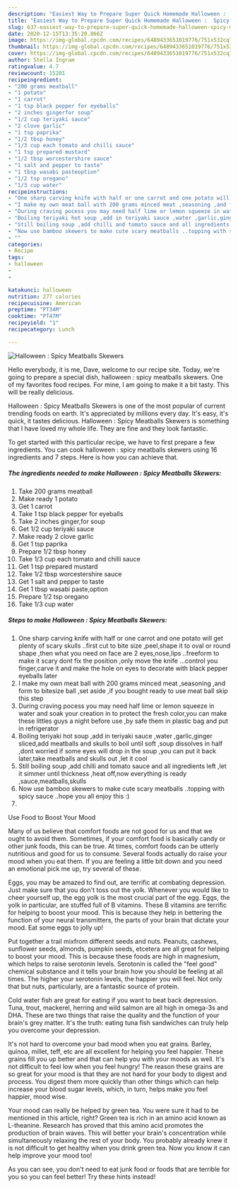 ```yaml
---
description: "Easiest Way to Prepare Super Quick Homemade Halloween :  Spicy Meatballs Skewers"
title: "Easiest Way to Prepare Super Quick Homemade Halloween :  Spicy Meatballs Skewers"
slug: 637-easiest-way-to-prepare-super-quick-homemade-halloween-spicy-meatballs-skewers
date: 2020-12-15T13:35:20.866Z
image: https://img-global.cpcdn.com/recipes/6489433651019776/751x532cq70/halloween-spicy-meatballs-skewers-recipe-main-photo.jpg
thumbnail: https://img-global.cpcdn.com/recipes/6489433651019776/751x532cq70/halloween-spicy-meatballs-skewers-recipe-main-photo.jpg
cover: https://img-global.cpcdn.com/recipes/6489433651019776/751x532cq70/halloween-spicy-meatballs-skewers-recipe-main-photo.jpg
author: Stella Ingram
ratingvalue: 4.7
reviewcount: 15201
recipeingredient:
- "200 grams meatball"
- "1 potato"
- "1 carrot"
- "1 tsp black pepper for eyeballs"
- "2 inches gingerfor soup"
- "1/2 cup teriyaki sauce"
- "2 clove garlic"
- "1 tsp paprika"
- "1/2 tbsp honey"
- "1/3 cup each tomato and chilli sauce"
- "1 tsp prepared mustard"
- "1/2 tbsp worcestershire sauce"
- "1 salt and pepper to taste"
- "1 tbsp wasabi pasteoption"
- "1/2 tsp oregano"
- "1/3 cup water"
recipeinstructions:
- "One sharp carving knife with half or one carrot and one potato will get plenty of scary skulls ..first cut to bite size ,peel,shape it to oval or round shape ,then what you need on face are 2 eyes,nose,lips ..freeform to make it scary dont fix the position ,only move the knife ...control you finger,carve it and make the hole on eyes to decorate with black pepper eyeballs later"
- "I make my own meat ball with 200 grams minced meat ,seasoning ,and form to bitesize ball ,set aside ,if you bought ready to use meat ball skip this step"
- "During craving pocess you may need half lime or lemon squeeze in water and soak your creation in to protect the fresh color,you can make these littles guys a night before use ,by safe them in plastic bag and put in refrigerator"
- "Boiling teriyaki hot soup ,add in teriyaki sauce ,water ,garlic,ginger sliced,add meatballs and skulls to boil until soft ,soup dissolves in half ,dont worried if some eyes will drop in the soup ,you can put it back later,take meatballs and skulls out ,let it cool"
- "Still boiling soup ,add chilli and tomato sauce and all ingredients left ,let it simmer until thickness ,heat off,now everything is ready ,sauce,meatballs,skulls"
- "Now use bamboo skewers to make cute scary meatballs ..topping with spicy sauce ..hope you all enjoy this :)"
- ""
categories:
- Recipe
tags:
- halloween
- 
- 

katakunci: halloween   
nutrition: 277 calories
recipecuisine: American
preptime: "PT34M"
cooktime: "PT47M"
recipeyield: "1"
recipecategory: Lunch

---
```



![Halloween :  Spicy Meatballs Skewers](https://img-global.cpcdn.com/recipes/6489433651019776/751x532cq70/halloween-spicy-meatballs-skewers-recipe-main-photo.jpg)

Hello everybody, it is me, Dave, welcome to our recipe site. Today, we're going to prepare a special dish, halloween :  spicy meatballs skewers. One of my favorites food recipes. For mine, I am going to make it a bit tasty. This will be really delicious.



Halloween :  Spicy Meatballs Skewers is one of the most popular of current trending foods on earth. It's appreciated by millions every day. It's easy, it's quick, it tastes delicious. Halloween :  Spicy Meatballs Skewers is something that I have loved my whole life. They are fine and they look fantastic.


To get started with this particular recipe, we have to first prepare a few ingredients. You can cook halloween :  spicy meatballs skewers using 16 ingredients and 7 steps. Here is how you can achieve that.

<!--inarticleads1-->

##### The ingredients needed to make Halloween :  Spicy Meatballs Skewers:

1. Take 200 grams meatball
1. Make ready 1 potato
1. Get 1 carrot
1. Take 1 tsp black pepper for eyeballs
1. Take 2 inches ginger,for soup
1. Get 1/2 cup teriyaki sauce
1. Make ready 2 clove garlic
1. Get 1 tsp paprika
1. Prepare 1/2 tbsp honey
1. Take 1/3 cup each tomato and chilli sauce
1. Get 1 tsp prepared mustard
1. Take 1/2 tbsp worcestershire sauce
1. Get 1 salt and pepper to taste
1. Get 1 tbsp wasabi paste,option
1. Prepare 1/2 tsp oregano
1. Take 1/3 cup water




<!--inarticleads2-->

##### Steps to make Halloween :  Spicy Meatballs Skewers:

1. One sharp carving knife with half or one carrot and one potato will get plenty of scary skulls ..first cut to bite size ,peel,shape it to oval or round shape ,then what you need on face are 2 eyes,nose,lips ..freeform to make it scary dont fix the position ,only move the knife ...control you finger,carve it and make the hole on eyes to decorate with black pepper eyeballs later
1. I make my own meat ball with 200 grams minced meat ,seasoning ,and form to bitesize ball ,set aside ,if you bought ready to use meat ball skip this step
1. During craving pocess you may need half lime or lemon squeeze in water and soak your creation in to protect the fresh color,you can make these littles guys a night before use ,by safe them in plastic bag and put in refrigerator
1. Boiling teriyaki hot soup ,add in teriyaki sauce ,water ,garlic,ginger sliced,add meatballs and skulls to boil until soft ,soup dissolves in half ,dont worried if some eyes will drop in the soup ,you can put it back later,take meatballs and skulls out ,let it cool
1. Still boiling soup ,add chilli and tomato sauce and all ingredients left ,let it simmer until thickness ,heat off,now everything is ready ,sauce,meatballs,skulls
1. Now use bamboo skewers to make cute scary meatballs ..topping with spicy sauce ..hope you all enjoy this :)
1. 




Use Food to Boost Your Mood


Many of us believe that comfort foods are not good for us and that we ought to avoid them. Sometimes, if your comfort food is basically candy or other junk foods, this can be true. At times, comfort foods can be utterly nutritious and good for us to consume. Several foods actually do raise your mood when you eat them. If you are feeling a little bit down and you need an emotional pick me up, try several of these.

Eggs, you may be amazed to find out, are terrific at combating depression. Just make sure that you don't toss out the yolk. Whenever you would like to cheer yourself up, the egg yolk is the most crucial part of the egg. Eggs, the yolk in particular, are stuffed full of B vitamins. These B vitamins are terrific for helping to boost your mood. This is because they help in bettering the function of your neural transmitters, the parts of your brain that dictate your mood. Eat some eggs to jolly up!

Put together a trail mixfrom different seeds and nuts. Peanuts, cashews, sunflower seeds, almonds, pumpkin seeds, etcetera are all great for helping to boost your mood. This is because these foods are high in magnesium, which helps to raise serotonin levels. Serotonin is called the "feel good" chemical substance and it tells your brain how you should be feeling at all times. The higher your serotonin levels, the happier you will feel. Not only that but nuts, particularly, are a fantastic source of protein.

Cold water fish are great for eating if you want to beat back depression. Tuna, trout, mackerel, herring and wild salmon are all high in omega-3s and DHA. These are two things that raise the quality and the function of your brain's grey matter. It's the truth: eating tuna fish sandwiches can truly help you overcome your depression. 

It's not hard to overcome your bad mood when you eat grains. Barley, quinoa, millet, teff, etc are all excellent for helping you feel happier. These grains fill you up better and that can help you with your moods as well. It's not difficult to feel low when you feel hungry! The reason these grains are so great for your mood is that they are not hard for your body to digest and process. You digest them more quickly than other things which can help increase your blood sugar levels, which, in turn, helps make you feel happier, mood wise.

Your mood can really be helped by green tea. You were sure it had to be mentioned in this article, right? Green tea is rich in an amino acid known as L-theanine. Research has proved that this amino acid promotes the production of brain waves. This will better your brain's concentration while simultaneously relaxing the rest of your body. You probably already knew it is not difficult to get healthy when you drink green tea. Now you know it can help improve your mood too!

As you can see, you don't need to eat junk food or foods that are terrible for you so you can feel better! Try  these hints  instead!

